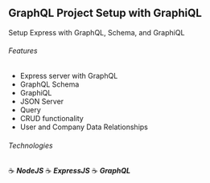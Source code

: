## GraphQL Project Setup with GraphiQL

Setup Express with GraphQL, Schema, and GraphiQL

###### Features

- Express server with GraphQL
- GraphQL Schema
- GraphiQL
- JSON Server
- Query
- CRUD functionality
- User and Company Data Relationships

###### Technologies

:coffee: **_NodeJS_**
:coffee: **_ExpressJS_**
:coffee: **_GraphQL_**
